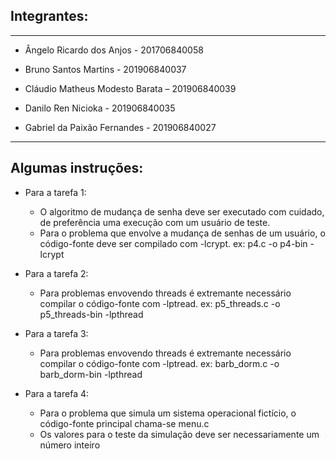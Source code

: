 ## Integrantes:
-----------------------------------------------
- Ângelo Ricardo dos Anjos - 201706840058

- Bruno Santos Martins - 201906840037

- Cláudio Matheus Modesto Barata – 201906840039

- Danilo Ren Nicioka - 201906840035

- Gabriel da Paixão Fernandes - 201906840027
------------------------------------------------

## Algumas instruções:
- Para a tarefa 1:
  - O algoritmo de mudança de senha deve ser executado com cuidado, de preferência uma execução com um usuário de teste. 
  - Para o problema que envolve a mudança de senhas de um usuário, o código-fonte deve ser compilado com -lcrypt. ex: p4.c -o p4-bin -lcrypt

- Para a tarefa 2:
  - Para problemas envovendo threads é extremante necessário compilar o código-fonte com -lptread. ex: p5_threads.c -o p5_threads-bin -lpthread 

- Para a tarefa 3:
  - Para problemas envovendo threads é extremante necessário compilar o código-fonte com -lptread. ex: barb_dorm.c -o barb_dorm-bin -lpthread 

- Para a tarefa 4:
  - Para o problema que simula um sistema operacional fictício, o código-fonte principal chama-se menu.c
  - Os valores para o teste da simulação deve ser necessariamente um número inteiro
